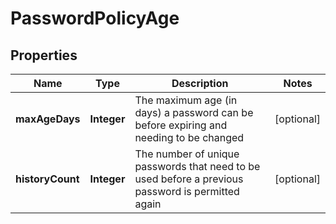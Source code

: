 

# PasswordPolicyAge


## Properties

| Name | Type | Description | Notes |
|------------ | ------------- | ------------- | -------------|
|**maxAgeDays** | **Integer** | The maximum age (in days) a password can be before expiring and needing to be changed |  [optional] |
|**historyCount** | **Integer** | The number of unique passwords that need to be used before a previous password is permitted again |  [optional] |



